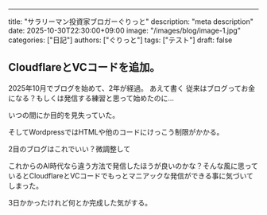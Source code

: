 ---
title: "サラリーマン投資家ブロガーぐりっと"
description: "meta description"
date: 2025-10-30T22:30:00+09:00
image: "/images/blog/image-1.jpg"
categories: ["日記"]
authors: ["ぐりっと"]
tags: ["テスト"]
draft: false


## CloudflareとVCコードを追加。


2025年10月でブログを始めて、2年が経過。
あえて書く
従来はブログってお金になる？もしくは発信する練習と思って始めたのに…

いつの間にか目的を見失っていた。

そしてWordpressではHTMLや他のコードにけっこう制限がかかる。



2目のブログはこれでいい？微調整して

これからのAI時代なら違う方法で発信したほうが良いのかな？そんな風に思っているとCloudflareとVCコードでもっとマニアックな発信ができる事に気づいてしまった。

3日かかったけれど何とか完成した気がする。